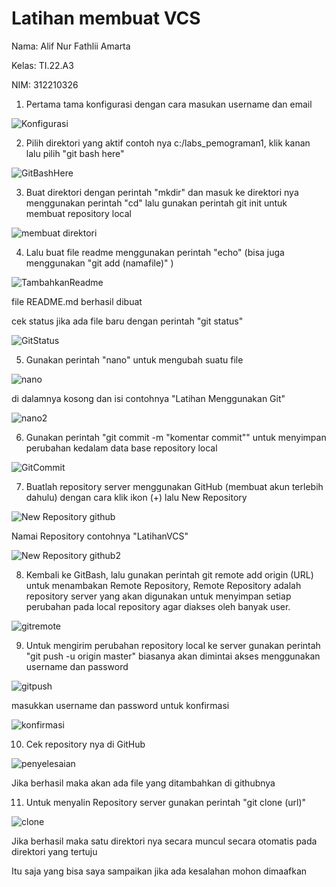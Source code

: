 # Latihan membuat VCS
Nama: Alif Nur Fathlii Amarta 

Kelas: TI.22.A3 

NIM: 312210326


1. Pertama tama konfigurasi dengan cara masukan username dan email

![Konfigurasi](https://user-images.githubusercontent.com/115516820/195136379-e2e30161-46e0-48c0-ba1b-07e13864747e.jpg)

2. Pilih direktori yang aktif contoh nya c:/labs_pemograman1, klik kanan lalu pilih "git bash here"

![GitBashHere](https://user-images.githubusercontent.com/115516820/195137155-aa394398-bfea-417e-94df-04e9dbeedb94.jpg)

3. Buat direktori dengan perintah "mkdir" dan masuk ke direktori nya menggunakan perintah "cd" lalu gunakan perintah git init untuk membuat repository local  


![membuat direktori](https://user-images.githubusercontent.com/115516820/195139080-57fa1f2e-edb9-44c7-bdd5-1f2f4c082e44.jpg)

4. Lalu buat file readme menggunakan perintah "echo" (bisa juga menggunakan "git add (namafile)" )

![TambahkanReadme](https://user-images.githubusercontent.com/115516820/195140303-b496b847-9811-497a-adc8-5e33c3bbc333.jpg)

file README.md berhasil dibuat

cek status jika ada file baru dengan perintah "git status" 

![GitStatus](https://user-images.githubusercontent.com/115516820/195144155-f489f5ae-9991-4f45-aea0-386b51040949.jpg)

5. Gunakan perintah "nano" untuk mengubah suatu file 

![nano](https://user-images.githubusercontent.com/115516820/195141216-d1e0f142-1567-4907-a83d-7f2fda962cf9.jpg)

di dalamnya kosong dan isi contohnya "Latihan Menggunakan Git"

![nano2](https://user-images.githubusercontent.com/115516820/195141331-7be58600-9784-429d-8fd4-6ab936cddad5.jpg)

6. Gunakan perintah "git commit -m "komentar commit""  untuk menyimpan perubahan kedalam data base repository local

![GitCommit](https://user-images.githubusercontent.com/115516820/195140635-791505db-0c02-4a44-ad7d-349a0b18760b.jpg)


7. Buatlah repository server menggunakan GitHub (membuat akun terlebih dahulu) dengan cara klik ikon (+) lalu New Repository

![New Repository github](https://user-images.githubusercontent.com/115516820/195141698-be92bc1f-9d48-48bd-8e26-24d739261f1b.jpg)

Namai Repository contohnya "LatihanVCS"

![New Repository github2](https://user-images.githubusercontent.com/115516820/195146291-6376167c-baba-49f7-ac48-a625e9e9e2ab.jpg)


8. Kembali ke GitBash, lalu gunakan perintah git remote add origin (URL) untuk menambakan Remote Repository, Remote Repository adalah repository server yang akan digunakan untuk menyimpan setiap perubahan pada local repository agar diakses oleh banyak user.

![gitremote](https://user-images.githubusercontent.com/115516820/195147682-e5e073b4-7262-40d1-a9cd-d716d598ad4c.jpg)

9. Untuk mengirim perubahan repository local ke server gunakan perintah "git push -u origin master" biasanya akan dimintai akses menggunakan username dan password

![gitpush](https://user-images.githubusercontent.com/115516820/195149081-7f6e8bf4-139f-401e-91a1-c52337d987a7.jpg)

masukkan username dan password untuk konfirmasi

![konfirmasi](https://user-images.githubusercontent.com/115516820/195149189-91f80d7e-f039-4244-ad79-51657ecea3f6.jpg)

10. Cek repository nya di GitHub 

![penyelesaian](https://user-images.githubusercontent.com/115516820/195149370-a58311e7-2766-4aae-99b1-e853eece47e0.jpg)

Jika berhasil maka akan ada file yang ditambahkan di githubnya

11. Untuk menyalin Repository server gunakan perintah "git clone (url)" 

![clone](https://user-images.githubusercontent.com/115516820/195149973-07da207e-4159-4201-8327-033466918ad5.jpg)

Jika berhasil maka satu direktori nya secara muncul secara otomatis pada direktori yang tertuju




Itu saja yang bisa saya sampaikan jika ada kesalahan mohon dimaafkan
